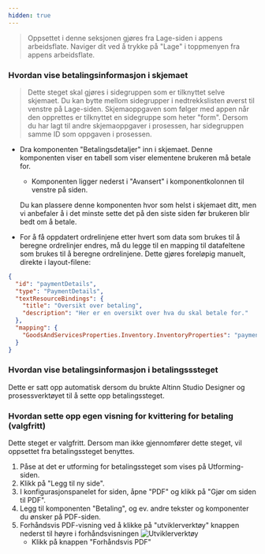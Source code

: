 ```yaml
---
hidden: true
---
```


>Oppsettet i denne seksjonen gjøres fra Lage-siden i appens arbeidsflate. Naviger dit ved å trykke på "Lage" i toppmenyen
>fra appens arbeidsflate.

### Hvordan vise betalingsinformasjon i skjemaet

> Dette steget skal gjøres i sidegruppen som er tilknyttet selve skjemaet. Du kan bytte mellom sidegrupper i 
> nedtrekkslisten øverst til venstre på Lage-siden. Skjemaoppgaven som følger med appen når den opprettes er tilknyttet
> en sidegruppe som heter "form". Dersom du har lagt til andre skjemaoppgaver i prosessen, har sidegruppen samme ID som
> oppgaven i prosessen.

- Dra komponenten "Betalingsdetaljer" inn i skjemaet. Denne komponenten viser en tabell som viser elementene brukeren må betale for.
  - Komponenten ligger nederst i "Avansert" i komponentkolonnen til venstre på siden. 

  Du kan plassere denne komponenten hvor som helst i skjemaet ditt, men vi anbefaler å i det minste sette det på den siste 
  siden før brukeren blir bedt om å betale.

- For å få oppdatert ordrelinjene etter hvert som data som brukes til å beregne ordrelinjer endres, må du legge til en mapping til
datafeltene som brukes til å beregne ordrelinjene. Dette gjøres foreløpig manuelt, direkte i layout-filene:

```json
{
  "id": "paymentDetails",
  "type": "PaymentDetails",
  "textResourceBindings": {
    "title": "Oversikt over betaling",
    "description": "Her er en oversikt over hva du skal betale for."
  },
  "mapping": {
    "GoodsAndServicesProperties.Inventory.InventoryProperties": "paymentDetails"
  }
}
```

### Hvordan vise betalingsinformasjon i betalingsssteget
Dette er satt opp automatisk dersom du brukte Altinn Studio Designer og prosessverktøyet til å sette opp betalingssteget. 

### Hvordan sette opp egen visning for kvittering for betaling (valgfritt)
Dette steget er valgfritt. Dersom man ikke gjennomfører dette steget, vil oppsettet fra betalingssteget benyttes.

1. Påse at det er utforming for betalingssteget som vises på Utforming-siden. 
2. Klikk på "Legg til ny side".
3. I konfigurasjonspanelet for siden, åpne "PDF" og klikk på "Gjør om siden til PDF".
4. Legg til komponenten "Betaling", og ev. andre tekster og komponenter du ønsker på PDF-siden.
5. Forhåndsvis PDF-visning ved å klikke på "utviklerverktøy" knappen nederst til høyre i forhåndsvisningen ![Utviklerverktøy](/altinn-studio/v8/guides/development/payment/devtools.png)
   - Klikk på knappen "Forhåndsvis PDF"
